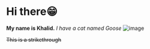 # Hi there😁
 **My name is Khalid.**
*I have a cat named Goose*
![image](https://user-images.githubusercontent.com/97945813/149910133-56f98675-3840-47bf-9843-1a7b4a1923e9.png)

~~This is a strikethrough~~ 
<!--
**khalidabualtin/khalidabualtin** is a ✨ _special_ ✨ repository because its `README.md` (this file) appears on your GitHub profile.

Here are some ideas to get you started:

- 🔭 I’m currently working on ...
- 🌱 I’m currently learning ...
- 👯 I’m looking to collaborate on ...
- 🤔 I’m looking for help with ...
- 💬 Ask me about ...
- 📫 How to reach me: ...
- 😄 Pronouns: ...
- ⚡ Fun fact: ...
-->
